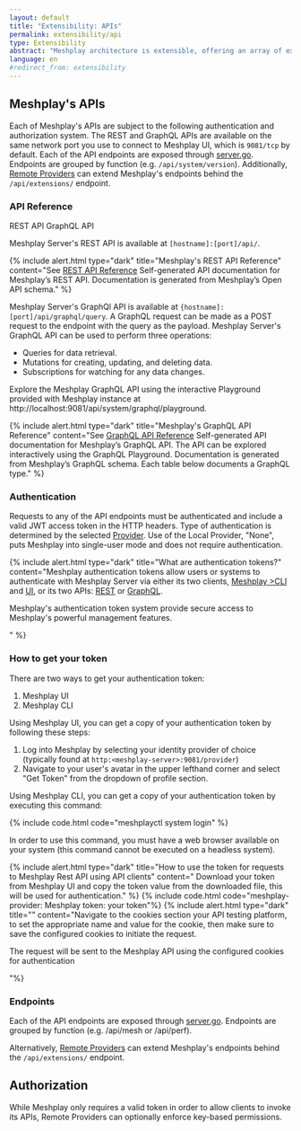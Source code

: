 ```yaml
---
layout: default
title: "Extensibility: APIs"
permalink: extensibility/api
type: Extensibility
abstract: "Meshplay architecture is extensible, offering an array of extension points and REST and GraphQL APIs."
language: en
#redirect_from: extensibility
---
```


## Meshplay's APIs

Each of Meshplay's APIs are subject to the following authentication and authorization system. The REST and GraphQL APIs are available on the same network port you use to connect to Meshplay UI, which is `9081/tcp` by default. Each of the API endpoints are exposed through [server.go](https://github.com/meshplay/meshplay/blob/master/server/router/server.go). Endpoints are grouped by function (e.g. `/api/system/version`). Additionally, [Remote Providers](./providers) can extend Meshplay's endpoints behind the `/api/extensions/` endpoint.

### API Reference

<main>
  
<input id="tab1" type="radio" name="tabs" checked hidden>
<label for="tab1">REST API</label>

<input id="tab2" type="radio" name="tabs" hidden>
<label for="tab2">GraphQL API</label>

<section class="tabbed" id="content1">
<p>Meshplay Server's REST API is available at <code>[hostname]:[port]/api/</code>.</p>

{% include alert.html type="dark" title="Meshplay's REST API Reference" content="See <a href='/reference/rest-apis'>REST API Reference</a> Self-generated API documentation for Meshplay’s REST API. Documentation is generated from Meshplay’s Open API schema." %}

</section>

<section class="tabbed" id="content2">


<p>Meshplay Server's GraphQl API is available at <code>{hostname]:[port]/api/graphql/query</code>. A GraphQL request can be made as a POST request to the endpoint with the query as the payload. Meshplay Server's GraphQL API can be used to perform three operations:</p>

<ul>
  <li>Queries for data retrieval.</li>
  <li>Mutations for creating, updating, and deleting data.</li>
   <li>Subscriptions for watching for any data changes.</li>
</ul>
<p>
Explore the Meshplay GraphQL API using the interactive Playground provided with Meshplay instance at http://localhost:9081/api/system/graphql/playground.</p>

{% include alert.html type="dark" title="Meshplay's GraphQL API Reference" content="See <a href='/reference/graphql-apis'>GraphQL API Reference</a> Self-generated API documentation for Meshplay’s GraphQL API. The API can be explored interactively using the GraphQL Playground. Documentation is generated from Meshplay’s GraphQL schema. Each table below documents a GraphQL type." %}

  </section>
    
</main>

### Authentication

Requests to any of the API endpoints must be authenticated and include a valid JWT access token in the HTTP headers. Type of authentication is determined by the selected [Provider](#providers). Use of the Local Provider, "None", puts Meshplay into single-user mode and does not require authentication.

{% include alert.html type="dark" title="What are authentication tokens?" content="Meshplay authentication tokens allow users or systems to authenticate with Meshplay Server via either its two clients, <a href='/reference/meshplayctl'>Meshplay >CLI</a> and <a href='/extensibility/api#how-to-get-your-token'>UI</a>, or its two APIs: <a href='/reference/rest-apis'>REST</a> or <a href='/reference/graphql-apis'>GraphQL</a>. <p>Meshplay's authentication token system provide secure access to Meshplay's powerful management features.</p>" %}

### How to get your token

There are two ways to get your authentication token:

1. Meshplay UI
2. Meshplay CLI

Using Meshplay UI, you can get a copy of your authentication token by following these steps:

1. Log into Meshplay by selecting your identity provider of choice (typically found at `http:<meshplay-server>:9081/provider`)
2. Navigate to your user's avatar in the upper lefthand corner and select "Get Token" from the dropdown of profile section.

Using Meshplay CLI, you can get a copy of your authentication token by executing this command:

{% include code.html code="meshplayctl system login" %}

In order to use this command, you must have a web browser available on your system (this command cannot be executed on a headless system).

{% include alert.html type="dark" title="How to use the token for requests to Meshplay Rest API using API clients" content=" Download your token from Meshplay UI and copy the token value from the downloaded file, this will be used for authentication." %}
{% include code.html code="meshplay-provider: Meshplay
token: your token"%}
{% include alert.html type="dark" title="" content="Navigate to the cookies section your API testing platform, to set the appropriate name and value for the cookie, then make sure to save the configured cookies to initiate the request. <p> The request will be sent to the Meshplay API using the configured cookies for authentication</p>"%}

### Endpoints

Each of the API endpoints are exposed through [server.go](https://github.com/meshplay/meshplay/blob/master/router/server.go). Endpoints are grouped by function (e.g. /api/mesh or /api/perf).

Alternatively, [Remote Providers](./providers) can extend Meshplay's endpoints behind the `/api/extensions/` endpoint.

## Authorization

While Meshplay only requires a valid token in order to allow clients to invoke its APIs, Remote Providers can optionally enforce key-based permissions.

